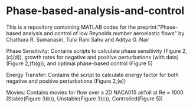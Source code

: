 # Phase-based-analysis-and-control

This is a repository containing MATLAB codes for the preprint:"Phase-based analysis and control of low Reynolds number aeroelastic flows" by Chathura R. Sumanasiri, Tulsi Ram Sahu and Aditya G. Nair

Phase Sensitivity: Contains scripts to calculate phase sensitivity (Figure 2,(c)(d)), growth rates for negative and positive perturbations (with data)(Figure 2,(f)(g)), and optimal phase-based control (Figure 5)

Energy Transfer: Contains the script to calculate energy factor for both negative and positive perturbations (Figure 2,(e))

Movies: Contains movies for flow over a 2D NACA015 airfoil at Re = 1000 (Stable(Figure 3(b)), Unstable(Figure 3(c)), Controlled(Figure 5))
